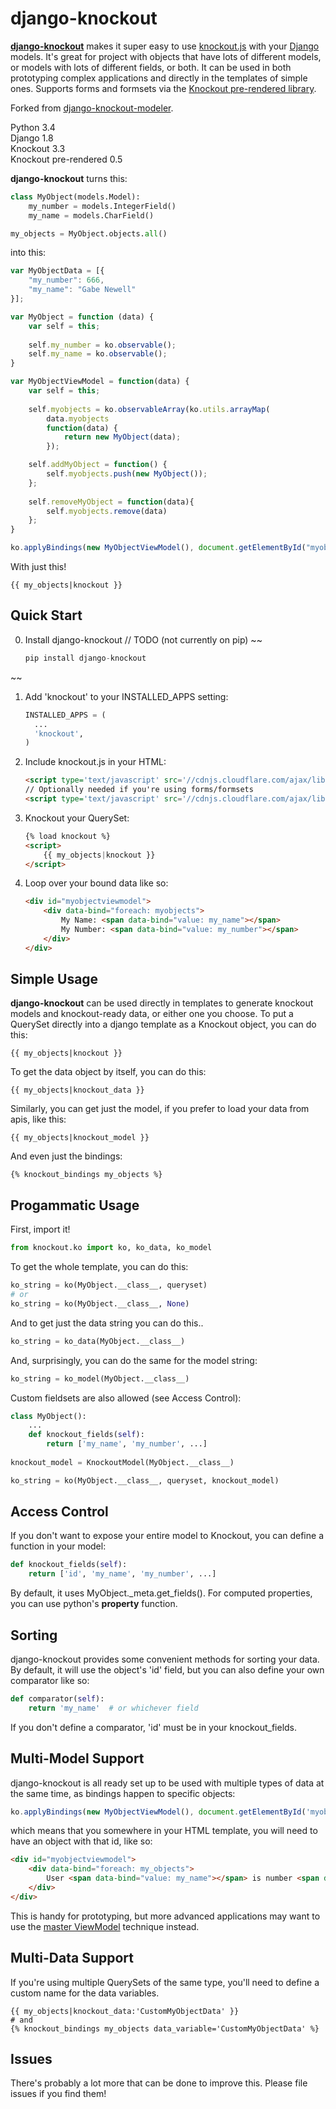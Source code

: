 django-knockout
===

**[django-knockout](//github.com/AntycSolutions/django-knockout)** makes it super easy to use [knockout.js](//knockoutjs.com/) with your [Django](//www.djangoproject.com/) models. It's great for project with objects that have lots of different models, or models with lots of different fields, or both. It can be used in both prototyping complex applications and directly in the templates of simple ones. Supports forms and formsets via the [Knockout pre-rendered library](//github.com/ErikSchierboom/knockout-pre-rendered).

Forked from [django-knockout-modeler](https://github.com/Miserlou/django-knockout-modeler).

Python 3.4  
Django 1.8  
Knockout 3.3  
Knockout pre-rendered 0.5

**django-knockout** turns this:

```python
class MyObject(models.Model):
    my_number = models.IntegerField()
    my_name = models.CharField()

my_objects = MyObject.objects.all()
```

into this:

```javascript
var MyObjectData = [{
    "my_number": 666,
    "my_name": "Gabe Newell"
}];

var MyObject = function (data) {
    var self = this;
    
    self.my_number = ko.observable();
    self.my_name = ko.observable();
}

var MyObjectViewModel = function(data) {
    var self = this;
    
    self.myobjects = ko.observableArray(ko.utils.arrayMap(
        data.myobjects
        function(data) {
            return new MyObject(data);
        });

    self.addMyObject = function() {
        self.myobjects.push(new MyObject());
    };
    
    self.removeMyObject = function(data){
        self.myobjects.remove(data)
    };
}

ko.applyBindings(new MyObjectViewModel(), document.getElementById("myobjectviewmodel"));
```

With just this!

```django
{{ my_objects|knockout }}
```

Quick Start
---

0. Install django-knockout // TODO (not currently on pip)
~~
    ```python
    pip install django-knockout
    ```
~~
1. Add 'knockout' to your INSTALLED_APPS setting:

    ```python
    INSTALLED_APPS = (
      ...
      'knockout',
    )
    ```

2. Include knockout.js in your HTML:

    ```html
    <script type='text/javascript' src='//cdnjs.cloudflare.com/ajax/libs/knockout/3.3.0/knockout-min.js'></script>
    // Optionally needed if you're using forms/formsets
    <script type='text/javascript' src='//cdnjs.cloudflare.com/ajax/libs/knockout-pre-rendered/0.5.0/knockout-pre-rendered.min.js'></script>
    ```

4. Knockout your QuerySet:

    ```html
    {% load knockout %}
    <script>
        {{ my_objects|knockout }}
    </script>
    ```

6. Loop over your bound data like so:

    ```html
    <div id="myobjectviewmodel">
        <div data-bind="foreach: myobjects">
            My Name: <span data-bind="value: my_name"></span>
            My Number: <span data-bind="value: my_number"></span>
        </div>
    </div>
    ```

Simple Usage
---

**django-knockout** can be used directly in templates to generate knockout models and knockout-ready data, or either one you choose. To put a QuerySet directly into a django template as a Knockout object, you can do this:

```django
{{ my_objects|knockout }}
```

To get the data object by itself, you can do this:

```django
{{ my_objects|knockout_data }}
```

Similarly, you can get just the model, if you prefer to load your data from apis, like this:

```django
{{ my_objects|knockout_model }}
```

And even just the bindings:

```django
{% knockout_bindings my_objects %}
```

Progammatic Usage
---

First, import it!

```python
from knockout.ko import ko, ko_data, ko_model
```

To get the whole template, you can do this:

```python
ko_string = ko(MyObject.__class__, queryset)
# or
ko_string = ko(MyObject.__class__, None)
```

And to get just the data string you can do this..

```python
ko_string = ko_data(MyObject.__class__)
```

And, surprisingly, you can do the same for the model string:

```python
ko_string = ko_model(MyObject.__class__)
```

Custom fieldsets are also allowed (see Access Control):
```python
class MyObject():
    ...
    def knockout_fields(self):
        return ['my_name', 'my_number', ...]
        
knockout_model = KnockoutModel(MyObject.__class__)

ko_string = ko(MyObject.__class__, queryset, knockout_model)
```

Access Control
---

If you don't want to expose your entire model to Knockout, you can define a function in your model:

```python
def knockout_fields(self):
    return ['id', 'my_name', 'my_number', ...]
```

By default, it uses MyObject._meta.get_fields(). For computed properties, you can use python's __property__ function.

Sorting
----------

django-knockout provides some convenient methods for sorting your data. By default, it will use the object's 'id' field, but you can also define your own comparator like so:

```python
def comparator(self):
    return 'my_name'  # or whichever field
```

If you don't define a comparator, 'id' must be in your knockout_fields.

Multi-Model Support
----------

django-knockout is all ready set up to be used with multiple types of data at the same time, as bindings happen to specific objects:

```javascript
ko.applyBindings(new MyObjectViewModel(), document.getElementById('myobjects'));
```

which means that you somewhere in your HTML template, you will need to have an object with that id, like so:

```html
<div id="myobjectviewmodel">
    <div data-bind="foreach: my_objects">
        User <span data-bind="value: my_name"></span> is number <span data-bind="value: my_number"></span>.
    </div>
</div>
```

This is handy for prototyping, but more advanced applications may want to use the [master ViewModel](http://stackoverflow.com/a/9294752/1135467) technique instead.

Multi-Data Support
----------

If you're using multiple QuerySets of the same type, you'll need to define a custom name for the data variables.

```django
{{ my_objects|knockout_data:'CustomMyObjectData' }}
# and
{% knockout_bindings my_objects data_variable='CustomMyObjectData' %}
```

Issues
-------

There's probably a lot more that can be done to improve this. Please file issues if you find them!

